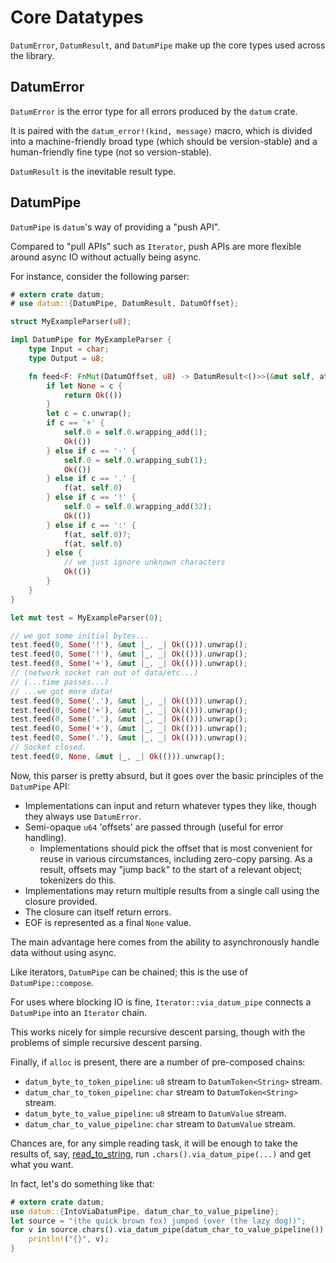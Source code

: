 # Core Datatypes

`DatumError`, `DatumResult`, and `DatumPipe` make up the core types used across the library.

## DatumError

`DatumError` is the error type for all errors produced by the `datum` crate.

It is paired with the `datum_error!(kind, message)` macro, which is divided into a machine-friendly broad type (which should be version-stable) and a human-friendly fine type (not so version-stable).

`DatumResult` is the inevitable result type.

## DatumPipe

`DatumPipe` is `datum`'s way of providing a "push API".

Compared to "pull APIs" such as `Iterator`, push APIs are more flexible around async IO without actually being async.

For instance, consider the following parser:

```rust
# extern crate datum;
# use datum::{DatumPipe, DatumResult, DatumOffset};

struct MyExampleParser(u8);

impl DatumPipe for MyExampleParser {
	type Input = char;
	type Output = u8;

	fn feed<F: FnMut(DatumOffset, u8) -> DatumResult<()>>(&mut self, at: DatumOffset, c: Option<char>, f: &mut F) -> DatumResult<()> {
		if let None = c {
			return Ok(())
		}
		let c = c.unwrap();
		if c == '+' {
			self.0 = self.0.wrapping_add(1);
			Ok(())
		} else if c == '-' {
			self.0 = self.0.wrapping_sub(1);
			Ok(())
		} else if c == '.' {
			f(at, self.0)
		} else if c == '!' {
			self.0 = self.0.wrapping_add(32);
			Ok(())
		} else if c == ':' {
			f(at, self.0)?;
			f(at, self.0)
		} else {
			// we just ignore unknown characters
			Ok(())
		}
	}
}

let mut test = MyExampleParser(0);

// we got some initial bytes...
test.feed(0, Some('!'), &mut |_, _| Ok(())).unwrap();
test.feed(0, Some('!'), &mut |_, _| Ok(())).unwrap();
test.feed(0, Some('+'), &mut |_, _| Ok(())).unwrap();
// (network socket ran out of data/etc...)
// (...time passes...)
// ...we got more data!
test.feed(0, Some('.'), &mut |_, _| Ok(())).unwrap();
test.feed(0, Some('+'), &mut |_, _| Ok(())).unwrap();
test.feed(0, Some('.'), &mut |_, _| Ok(())).unwrap();
test.feed(0, Some('+'), &mut |_, _| Ok(())).unwrap();
test.feed(0, Some('.'), &mut |_, _| Ok(())).unwrap();
// Socket closed.
test.feed(0, None, &mut |_, _| Ok(())).unwrap();
```

Now, this parser is pretty absurd, but it goes over the basic principles of the `DatumPipe` API:

* Implementations can input and return whatever types they like, though they always use `DatumError`.
* Semi-opaque `u64` 'offsets' are passed through (useful for error handling).
	* Implementations should pick the offset that is most convenient for reuse in various circumstances, including zero-copy parsing. As a result, offsets may "jump back" to the start of a relevant object; tokenizers do this.
* Implementations may return multiple results from a single call using the closure provided.
* The closure can itself return errors.
* EOF is represented as a final `None` value.

The main advantage here comes from the ability to asynchronously handle data without using async.

Like iterators, `DatumPipe` can be chained; this is the use of `DatumPipe::compose`.

For uses where blocking IO is fine, `Iterator::via_datum_pipe` connects a `DatumPipe` into an `Iterator` chain.

This works nicely for simple recursive descent parsing, though with the problems of simple recursive descent parsing.

Finally, if `alloc` is present, there are a number of pre-composed chains:

* `datum_byte_to_token_pipeline`: `u8` stream to `DatumToken<String>` stream.
* `datum_char_to_token_pipeline`: `char` stream to `DatumToken<String>` stream.
* `datum_byte_to_value_pipeline`: `u8` stream to `DatumValue` stream.
* `datum_char_to_value_pipeline`: `char` stream to `DatumValue` stream.

Chances are, for any simple reading task, it will be enough to take the results of, say, [read_to_string](https://doc.rust-lang.org/std/fs/fn.read_to_string.html), run `.chars().via_datum_pipe(...)` and get what you want.

In fact, let's do something like that:

```rust
# extern crate datum;
use datum::{IntoViaDatumPipe, datum_char_to_value_pipeline};
let source = "(the quick brown fox) jumped (over (the lazy dog))";
for v in source.chars().via_datum_pipe(datum_char_to_value_pipeline()).map(|v| v.expect("the input should be valid")) {
	println!("{}", v);
}
```

